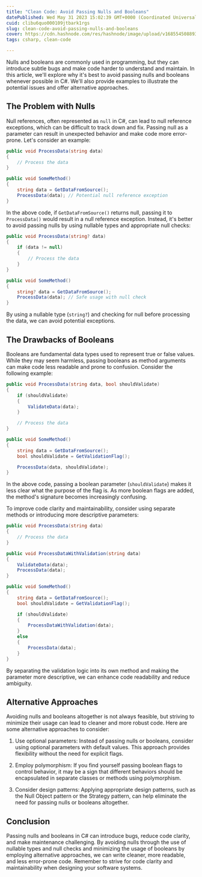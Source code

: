 ```yaml
---
title: "Clean Code: Avoid Passing Nulls and Booleans"
datePublished: Wed May 31 2023 15:02:39 GMT+0000 (Coordinated Universal Time)
cuid: clibu6quo000109jtbark1rgs
slug: clean-code-avoid-passing-nulls-and-booleans
cover: https://cdn.hashnode.com/res/hashnode/image/upload/v1685545088938/abfacff0-715d-4d14-8c04-aa0c126c34f1.png
tags: csharp, clean-code

---
```


Nulls and booleans are commonly used in programming, but they can introduce subtle bugs and make code harder to understand and maintain. In this article, we'll explore why it's best to avoid passing nulls and booleans whenever possible in C#. We'll also provide examples to illustrate the potential issues and offer alternative approaches.

## **The Problem with Nulls**

Null references, often represented as `null` in C#, can lead to null reference exceptions, which can be difficult to track down and fix. Passing null as a parameter can result in unexpected behavior and make code more error-prone. Let's consider an example:

```csharp
public void ProcessData(string data)
{
    // Process the data
}

public void SomeMethod()
{
    string data = GetDataFromSource();
    ProcessData(data); // Potential null reference exception
}
```

In the above code, if `GetDataFromSource()` returns null, passing it to `ProcessData()` would result in a null reference exception. Instead, it's better to avoid passing nulls by using nullable types and appropriate null checks:

```csharp
public void ProcessData(string? data)
{
    if (data != null)
    {
        // Process the data
    }
}

public void SomeMethod()
{
    string? data = GetDataFromSource();
    ProcessData(data); // Safe usage with null check
}
```

By using a nullable type (`string?`) and checking for null before processing the data, we can avoid potential exceptions.

## **The Drawbacks of Booleans**

Booleans are fundamental data types used to represent true or false values. While they may seem harmless, passing booleans as method arguments can make code less readable and prone to confusion. Consider the following example:

```csharp
public void ProcessData(string data, bool shouldValidate)
{
    if (shouldValidate)
    {
        ValidateData(data);
    }

    // Process the data
}

public void SomeMethod()
{
    string data = GetDataFromSource();
    bool shouldValidate = GetValidationFlag();

    ProcessData(data, shouldValidate);
}
```

In the above code, passing a boolean parameter (`shouldValidate`) makes it less clear what the purpose of the flag is. As more boolean flags are added, the method's signature becomes increasingly confusing.

To improve code clarity and maintainability, consider using separate methods or introducing more descriptive parameters:

```csharp
public void ProcessData(string data)
{
    // Process the data
}

public void ProcessDataWithValidation(string data)
{
    ValidateData(data);
    ProcessData(data);
}

public void SomeMethod()
{
    string data = GetDataFromSource();
    bool shouldValidate = GetValidationFlag();

    if (shouldValidate)
    {
        ProcessDataWithValidation(data);
    }
    else
    {
        ProcessData(data);
    }
}
```

By separating the validation logic into its own method and making the parameter more descriptive, we can enhance code readability and reduce ambiguity.

## **Alternative Approaches**

Avoiding nulls and booleans altogether is not always feasible, but striving to minimize their usage can lead to cleaner and more robust code. Here are some alternative approaches to consider:

1. Use optional parameters: Instead of passing nulls or booleans, consider using optional parameters with default values. This approach provides flexibility without the need for explicit flags.
    
2. Employ polymorphism: If you find yourself passing boolean flags to control behavior, it may be a sign that different behaviors should be encapsulated in separate classes or methods using polymorphism.
    
3. Consider design patterns: Applying appropriate design patterns, such as the Null Object pattern or the Strategy pattern, can help eliminate the need for passing nulls or booleans altogether.
    

## **Conclusion**

Passing nulls and booleans in C# can introduce bugs, reduce code clarity, and make maintenance challenging. By avoiding nulls through the use of nullable types and null checks and minimizing the usage of booleans by employing alternative approaches, we can write cleaner, more readable, and less error-prone code. Remember to strive for code clarity and maintainability when designing your software systems.
